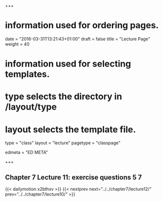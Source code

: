 +++
# information used for ordering pages.
date = "2016-03-31T13:21:43+01:00"
draft = false
title = "Lecture Page"
weight = 40

# information used for selecting templates.
# type selects the directory in /layout/type
# layout selects the template file.

type   = "class"
layout = "lecture"
pagetype = "classpage"





edmeta = "ED META"

+++
## Chapter 7 Lecture 11: exercise questions 5 7
{{< dailymotion x2bthxv >}}
{{< nextprev next="../../chapter7/lecture12/"     prev="../../chapter7/lecture10/"  >}}

